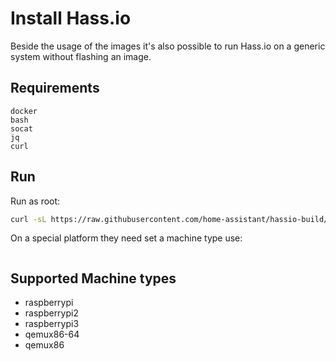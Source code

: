 # Install Hass.io

Beside the usage of the images it's also possible to run Hass.io on a generic system without flashing an image.

## Requirements

```
docker
bash
socat
jq
curl
```

## Run

Run as root:

```bash
curl -sL https://raw.githubusercontent.com/home-assistant/hassio-build/master/install/hassio_install | bash -
```

On a special platform they need set a machine type use:

```curl -sL https://raw.githubusercontent.com/home-assistant/hassio-build/master/install/hassio_install > /var/tmp/hassio_install && chmod +x /var/tmp/hassio_install && /var/tmp/hassio_install -m $(uname -m)
```

## Supported Machine types

- raspberrypi
- raspberrypi2
- raspberrypi3
- qemux86-64
- qemux86
